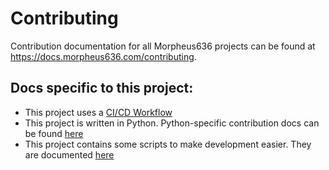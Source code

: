# Contributing
Contribution documentation for all Morpheus636 projects can be found at https://docs.morpheus636.com/contributing.

## Docs specific to this project:
- This project uses a [CI/CD Workflow](https://docs.morpheus636.com/contributing/ci-cd-workflow)
- This project is written in Python. Python-specific contribution docs can be found [here](https://docs.morpheus636.com/contributing/python)
- This project contains some scripts to make development easier. They are documented [here](scripts.md)